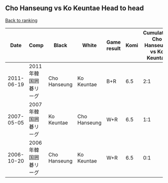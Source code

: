 ## Cho Hanseung vs Ko Keuntae Head to head

[Back to ranking](../../index.md)




| **Date** | **Comp** | **Black** | **White** | **Game result** | **Komi** | **Cumulative Cho Hanseung vs Ko Keuntae** | **Cho Hanseung streak** | **Ko Keuntae streak** | 
| --- | --- | --- | --- | --- | --- | --- | --- | --- |
| 2011-06-19 | 2011年韓国囲碁リーグ | Cho Hanseung | Ko Keuntae | B+R | 6.5 | 2:1 | 2 | 0 | 
| 2007-05-05 | 2007年韓国囲碁リーグ | Ko Keuntae | Cho Hanseung | W+R | 6.5 | 1:1 | 1 | 0 | 
| 2006-10-20 | 2006年韓国囲碁リーグ | Cho Hanseung | Ko Keuntae | W+R | 6.5 | 0:1 | 0 | 1 |




